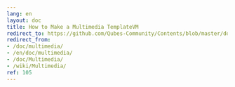 ```yaml
---
lang: en
layout: doc
title: How to Make a Multimedia TemplateVM
redirect_to: https://github.com/Qubes-Community/Contents/blob/master/docs/configuration/multimedia.md
redirect_from:
- /doc/multimedia/
- /en/doc/multimedia/
- /doc/Multimedia/
- /wiki/Multimedia/
ref: 105
---
```


